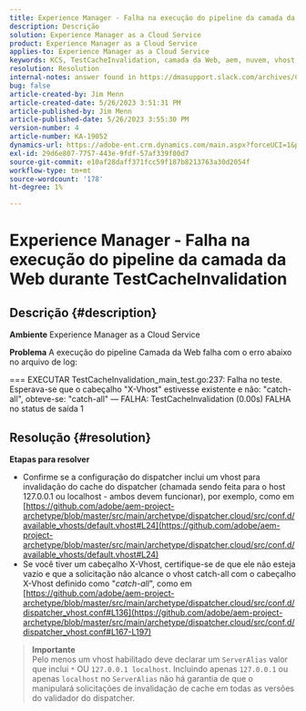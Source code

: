 ```yaml
---
title: Experience Manager - Falha na execução do pipeline da camada da Web durante TestCacheInvalidation
description: Descrição
solution: Experience Manager as a Cloud Service
product: Experience Manager as a Cloud Service
applies-to: Experience Manager as a Cloud Service
keywords: KCS, TestCacheInvalidation, camada da Web, aem, nuvem, vhost, x-vhost, solução de problemas, Experience Manager, falha na execução do pipeline, fail
resolution: Resolution
internal-notes: answer found in https://dmasupport.slack.com/archives/C013SBSHPKK/p1645102872540889?thread_ts=1645102277.855389&cid=C013SBSHPKK
bug: false
article-created-by: Jim Menn
article-created-date: 5/26/2023 3:51:31 PM
article-published-by: Jim Menn
article-published-date: 5/26/2023 3:55:30 PM
version-number: 4
article-number: KA-19052
dynamics-url: https://adobe-ent.crm.dynamics.com/main.aspx?forceUCI=1&pagetype=entityrecord&etn=knowledgearticle&id=7a6df82b-ddfb-ed11-8849-6045bd006e5a
exl-id: 29d6e807-7757-443e-9fdf-57af339f00d7
source-git-commit: e10af28daff371fcc59f187b8213763a30d2054f
workflow-type: tm+mt
source-wordcount: '178'
ht-degree: 1%

---
```


# Experience Manager - Falha na execução do pipeline da camada da Web durante TestCacheInvalidation

## Descrição {#description}


<b>Ambiente</b>
Experience Manager as a Cloud Service

<b>Problema</b>
A execução do pipeline Camada da Web falha com o erro abaixo no arquivo de log:

=== EXECUTAR TestCacheInvalidation_main_test.go:237: Falha no teste. Esperava-se que o cabeçalho &quot;X-Vhost&quot; estivesse existente e não: &quot;catch-all&quot;, obteve-se: &quot;catch-all&quot; — FALHA: TestCacheInvalidation (0.00s) FALHA no status de saída 1


## Resolução {#resolution}

<b>Etapas para resolver</b>

- Confirme se a configuração do dispatcher inclui um vhost para invalidação do cache do dispatcher (chamada sendo feita para o host 127.0.0.1 ou localhost - ambos devem funcionar), por exemplo, como em [https://github.com/adobe/aem-project-archetype/blob/master/src/main/archetype/dispatcher.cloud/src/conf.d/available_vhosts/default.vhost#L24](https://github.com/adobe/aem-project-archetype/blob/master/src/main/archetype/dispatcher.cloud/src/conf.d/available_vhosts/default.vhost#L24)
- Se você tiver um cabeçalho X-Vhost, certifique-se de que ele não esteja vazio e que a solicitação não alcance o vhost catch-all com o cabeçalho X-Vhost definido como &quot;*catch-all*&quot;, como em [https://github.com/adobe/aem-project-archetype/blob/master/src/main/archetype/dispatcher.cloud/src/conf.d/dispatcher_vhost.conf#L136](https://github.com/adobe/aem-project-archetype/blob/master/src/main/archetype/dispatcher.cloud/src/conf.d/dispatcher_vhost.conf#L167-L197)

> **Importante**\
> Pelo menos um vhost habilitado deve declarar um `ServerAlias` valor que inclui `*` OU `127.0.0.1 localhost`. Incluindo apenas `127.0.0.1` ou apenas `localhost` no `ServerAlias` não há garantia de que o manipulará solicitações de invalidação de cache em todas as versões do validador do dispatcher.
